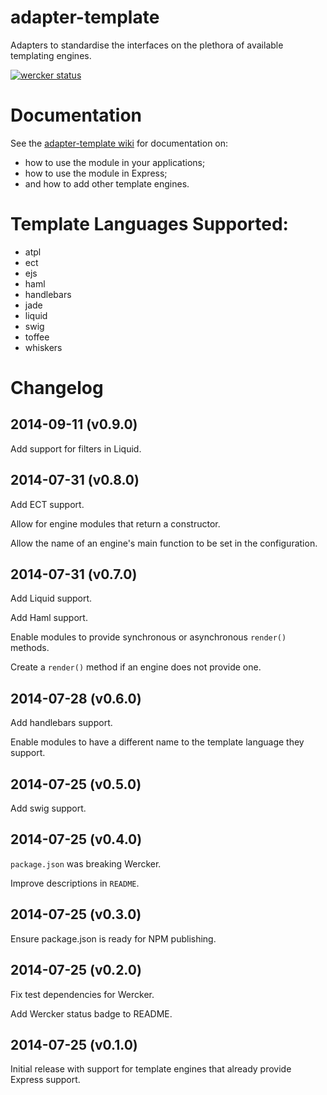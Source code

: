 adapter-template
================

Adapters to standardise the interfaces on the plethora of available templating engines.

[![wercker status](https://app.wercker.com/status/b56d4ba83550c79c90a82f510dc523df/m/master "wercker status")](https://app.wercker.com/project/bykey/b56d4ba83550c79c90a82f510dc523df)

# Documentation

See the [adapter-template wiki](https://github.com/stakk/adapter-template/wiki) for documentation on:

* how to use the module in your applications;
* how to use the module in Express;
* and how to add other template engines.

# Template Languages Supported:

* atpl
* ect
* ejs
* haml
* handlebars
* jade
* liquid
* swig
* toffee
* whiskers

# Changelog

## 2014-09-11 (v0.9.0)
Add support for filters in Liquid.

## 2014-07-31 (v0.8.0)
Add ECT support.

Allow for engine modules that return a constructor.

Allow the name of an engine's main function to be set in the configuration.

## 2014-07-31 (v0.7.0)
Add Liquid support.

Add Haml support.

Enable modules to provide synchronous or asynchronous `render()` methods.

Create a `render()` method if an engine does not provide one.

## 2014-07-28 (v0.6.0)
Add handlebars support.

Enable modules to have a different name to the template language they support.

## 2014-07-25 (v0.5.0)
Add swig support.

## 2014-07-25 (v0.4.0)
`package.json` was breaking Wercker.

Improve descriptions in `README`.

## 2014-07-25 (v0.3.0)
Ensure package.json is ready for NPM publishing.

## 2014-07-25 (v0.2.0)
Fix test dependencies for Wercker.

Add Wercker status badge to README.

## 2014-07-25 (v0.1.0)
Initial release with support for template engines that already provide Express support.
